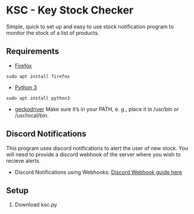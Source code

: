 # KSC - Key Stock Checker
Simple, quick to set up and easy to use stock notification program to monitor the stock of a list of products.

## Requirements
- [Firefox](https://www.mozilla.org/en-US/firefox/download/thanks/)
 ```
sudo apt install firefox
```
- [Python 3](https://www.python.org/downloads/)
```
sudo apt install python3
```
- [geckodriver](https://github.com/mozilla/geckodriver/releases) 
Make sure it’s in your PATH, e. g., place it in /usr/bin or /usr/local/bin.

## Discord Notifications
This program uses discord notifications to alert the user of new stock. You will need to provide a discord webhook of the server where you wish to recieve alerts.
- Discord Notifications using Webhooks: [Discord Webhook guide here](https://support.discord.com/hc/en-us/articles/228383668-Intro-to-Webhooks)

## Setup
1. Download ksc.py
